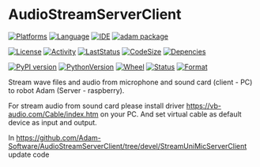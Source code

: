 # AudioStreamServerClient
[![Platforms](https://img.shields.io/badge/Raspberry%20Pi-A22846?style=for-the-badge&logo=Raspberry%20Pi&logoColor=white)](https://img.shields.io/badge/Raspberry%20Pi-A22846?style=for-the-badge&logo=Raspberry%20Pi&logoColor=white) [![Language](https://img.shields.io/badge/Python-3776AB?style=for-the-badge&logo=python&logoColor=white)](https://img.shields.io/badge/Python-3776AB?style=for-the-badge&logo=python&logoColor=white) [![IDE](https://img.shields.io/badge/PyCharm-000000.svg?&style=for-the-badge&logo=PyCharm&logoColor=white)](https://img.shields.io/badge/PyCharm-000000.svg?&style=for-the-badge&logo=PyCharm&logoColor=white) [![adam package](https://img.shields.io/badge/adam_package-red?style=for-the-badge&logo=python&logoColor=white)](https://github.com/Adam-Software)

[![License](https://img.shields.io/github/license/Adam-Software/StreamSoundCardClient-Server)](https://img.shields.io/github/license/Adam-Software/StreamSoundCardClient-Server)
[![Activity](https://img.shields.io/github/commit-activity/m/Adam-Software/StreamSoundCardClient-Server)](https://img.shields.io/github/commit-activity/m/Adam-Software/StreamSoundCardClient-Server)
[![LastStatus](https://img.shields.io/github/last-commit/Adam-Software/StreamSoundCardClient-Server)](https://img.shields.io/github/last-commit/Adam-Software/StreamSoundCardClient-Server)
[![CodeSize](https://img.shields.io/github/languages/code-size/Adam-Software/StreamSoundCardClient-Server)](https://img.shields.io/github/languages/code-size/Adam-Software/StreamSoundCardClient-Server)
[![Depencies](https://img.shields.io/librariesio/github/Adam-Software/StreamSoundCardClient-Server)](https://img.shields.io/librariesio/github/Adam-Software/StreamSoundCardClient-Server)

[![PyPI version](https://badge.fury.io/py/StreamSoundCardClient-Server.svg)](https://badge.fury.io/py/StreamSoundCardClient-Server)
[![PythonVersion](https://img.shields.io/pypi/pyversions/StreamSoundCardClient-Server)](https://img.shields.io/pypi/pyversions/StreamSoundCardClient-Server)
[![Wheel](https://img.shields.io/pypi/wheel/StreamSoundCardClient-Server)](https://img.shields.io/pypi/wheel/StreamSoundCardClient-Server)
[![Status](https://img.shields.io/pypi/status/StreamSoundCardClient-Server)](https://img.shields.io/pypi/status/StreamSoundCardClient-Server)
[![Format](https://img.shields.io/pypi/format/StreamSoundCardClient-Server)](https://img.shields.io/pypi/format/StreamSoundCardClient-Server)

Stream wave files and audio from microphone and sound card (client - PC) to robot Adam (Server - raspberry).

For stream audio from sound card please install driver https://vb-audio.com/Cable/index.htm on your PC. And set virtual cable as default device as input and output. 

In https://github.com/Adam-Software/AudioStreamServerClient/tree/devel/StreamUniMicServerClient update code
